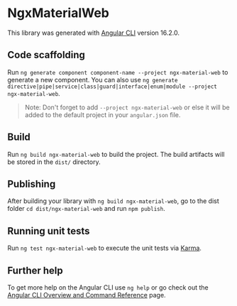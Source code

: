 # NgxMaterialWeb

This library was generated with [Angular CLI](https://github.com/angular/angular-cli) version 16.2.0.

## Code scaffolding

Run `ng generate component component-name --project ngx-material-web` to generate a new component. You can also use `ng generate directive|pipe|service|class|guard|interface|enum|module --project ngx-material-web`.
> Note: Don't forget to add `--project ngx-material-web` or else it will be added to the default project in your `angular.json` file. 

## Build

Run `ng build ngx-material-web` to build the project. The build artifacts will be stored in the `dist/` directory.

## Publishing

After building your library with `ng build ngx-material-web`, go to the dist folder `cd dist/ngx-material-web` and run `npm publish`.

## Running unit tests

Run `ng test ngx-material-web` to execute the unit tests via [Karma](https://karma-runner.github.io).

## Further help

To get more help on the Angular CLI use `ng help` or go check out the [Angular CLI Overview and Command Reference](https://angular.io/cli) page.
